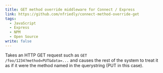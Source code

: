 ```yaml
---
title: GET method override middleware for Connect / Express
link: https://github.com/nfriedly/connect-method-override-get
tags: 
  - JavaScript
  - Express
  - NPM
  - Open Source
write: false
---
```


Takes an HTTP GET request such as <code>GET /foo/1234?method=PUT&data=...</code> and causes the rest of the system to treat it as if it were the method named in the querystring (PUT in this case).
